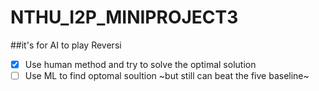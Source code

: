 # NTHU_I2P_MINIPROJECT3
##it's for AI to play Reversi
- [x] Use human method and try to solve the optimal solution 
- [ ] Use ML to find optomal soultion
~but still can beat the five baseline~
